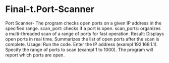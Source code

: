 # Final-t.Port-Scanner
Port Scanner- The program checks open ports on a given IP address in the specified range.
scan_port: checks if a port is open. 
scan_ports: organizes a multi-threaded scan of a range of ports for fast operation.
Result: Displays open ports in real time. Summarizes the list of open ports after the scan is complete.
Usage: Run the code. Enter the IP address (exampl 192.168.1.1). Specify the range of ports to scan (exampl 1 to 1000). The program will report which ports are open.
